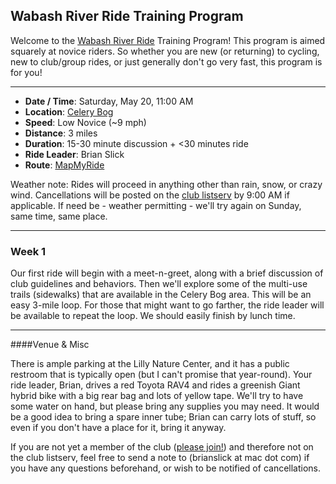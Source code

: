 ## Wabash River Ride Training Program

Welcome to the [Wabash River Ride](http://wrcc-in.org/wp/?page_id=929) Training Program! This program is aimed squarely at novice riders. So whether you are new (or returning) to cycling, new to club/group rides, or just generally don't go very fast, this program is for you!

----

* **Date / Time**: Saturday, May 20, 11:00 AM
* **Location**: [Celery Bog](https://mapsengine.google.com/map/edit?mid=zV7CIYfA0Jks.k1UqM1eQ3X4s)
* **Speed**: Low Novice (~9 mph)
* **Distance**: 3 miles
* **Duration**: 15-30 minute discussion + <30 minutes ride
* **Ride Leader**: Brian Slick
* **Route**: [MapMyRide](https://www.mapmyride.com/routes/view/1502001415)

Weather note: Rides will proceed in anything other than rain, snow, or crazy wind. Cancellations will be posted on the [club listserv](http://wrcc-in.org/wp/?page_id=89) by 9:00 AM if applicable. If need be - weather permitting - we'll try again on Sunday, same time, same place.

----

### Week 1

Our first ride will begin with a meet-n-greet, along with a brief discussion of club guidelines and behaviors. Then we'll explore some of the multi-use trails (sidewalks) that are available in the Celery Bog area. This will be an easy 3-mile loop. For those that might want to go farther, the ride leader will be available to repeat the loop. We should easily finish by lunch time.

----

####Venue & Misc

There is ample parking at the Lilly Nature Center, and it has a public restroom that is typically open (but I can't promise that year-round). Your ride leader, Brian, drives a red Toyota RAV4 and rides a greenish Giant hybrid bike with a big rear bag and lots of yellow tape. We'll try to have some water on hand, but please bring any supplies you may need. It would be a good idea to bring a spare inner tube; Brian can carry lots of stuff, so even if you don't have a place for it, bring it anyway.

If you are not yet a member of the club ([please join!](http://wrcc-in.org/wp/?page_id=85)) and therefore not on the club listserv, feel free to send a note to (brianslick at mac dot com) if you have any questions beforehand, or wish to be notified of cancellations.